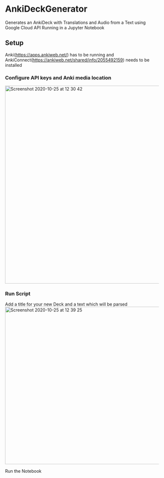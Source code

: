 # AnkiDeckGenerator
Generates an AnkiDeck with Translations and Audio from a Text using Google Cloud API
Running in a Jupyter Notebook

## Setup
Anki(https://apps.ankiweb.net/) has to be running and AnkiConnect(https://ankiweb.net/shared/info/2055492159) needs to be installed

### Configure API keys and Anki media location
<img width="650" alt="Screenshot 2020-10-25 at 12 30 42" src="https://user-images.githubusercontent.com/1200319/97105863-66400100-16be-11eb-8bd0-eefc6b677a96.png">


### Run Script
Add a title for your new Deck and a text which will be parsed
<img width="517" alt="Screenshot 2020-10-25 at 12 39 25" src="https://user-images.githubusercontent.com/1200319/97105976-26c5e480-16bf-11eb-8592-78274f255c0d.png">

Run the Notebook
